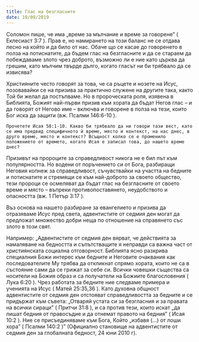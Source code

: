```yaml
---
title: Глас на безгласните
date: 19/09/2019
---
```


Соломон пише, че има „време за мълчание и време за говорене” ( Еклесиаст 3:7 ). Прав е, но намирането на този баланс не се отдава лесно на който и да било от нас. Обаче що се касае до говоренето в полза на потиснатите, да бъдем глас на безгласните и да се стараем да побеждаваме злото чрез доброто, възможно ли е ние като църква да грешим, като мълчим твърде дълго, когато гласът ни би трябвало да се извисява?

Християните често говорят за това, че са ръцете и нозете на Исус, позовавайки се на призива за практично служене на другите така, както Той би желал да постъпваме. Но в пророческата роля, изявена в Библията, Божият най-първи призив към хората да бъдат Негов глас – и да говорят от Негово име – включва и говорене в полза на тези, които Бог иска да защити (вж. Псалми 146:6-10 ).

`Прочетете Исая 58:1-10. Какво би трябвало да ни говори тази вест, като се има предвид специфичното ѝ време, място и контекст, на нас днес, в друго време, място и контекст? Всъщност колко се е променило положението от времето, когато Исая е записал това, до нашето време днес?`

Призивът на пророците за справедливост никога не е бил път към популярността. Но водени от поръчението си от Бога, разбиращи Неговия копнеж за справедливост, съчувствайки на участта на бедните и потиснатите и стремящи се към най-доброто за своето общество, тези пророци се осмеляват да бъдат глас на безгласните от своето време и място – въпреки противопоставянето, неудобството и опасността (вж. 1 Петър 3:17 ).

Въз основа на нашето разбиране за евангелието и призива да отразяваме Исус пред света, адвентистите от седмия ден могат да предложат множество добри неща по отношение на справянето със злото в този свят.

Например: „Адвентистите от седмия ден вярват, че действията за намаляване на бедността и съпътстващите я неправди са важна част от християнската социална отговорност. Библията ясно разкрива специалния Божи интерес към бедните и Неговите очаквания как последователите Му трябва да откликнат спрямо хората, които не са в състояние сами да се грижат за себе си. Всички човешки същества са носители на Божия образ и са получатели на Божиите благословения ( Лука 6:20 ). Чрез работата за бедните ние следваме примера и ученията на Исус ( Матей 25:35,36 ). Като духовна общност адвентистите от седмия ден отстояват справедливостта за бедните и се придържат към съвета: „Отваряй устата си за безгласния и за правата на всички сираци” ( Притчи 31:8 ), и са против тези, които искат „да лишат бедния от правосъдие и да отнемат правото на бедния” ( Исая 10:2 ). Ние се присъединяваме към Бога, Който „избавя (...) от лоши хора” ( Псалми 140:2 )” (Официално становище на адвентистите от седмия ден за глобалната бедност, 24 юни 2010 г).